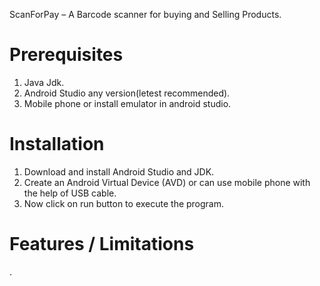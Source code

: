 ScanForPay – A Barcode scanner for buying and Selling Products.


# Prerequisites

1. Java Jdk.
2. Android Studio any version(letest recommended).
3. Mobile phone or install emulator in android studio.

# Installation

1. Download and install Android Studio and JDK.
2. Create an Android Virtual Device (AVD) or can use mobile phone with the help of USB cable.
3. Now click on run button to execute the program.

# Features / Limitations

. 
